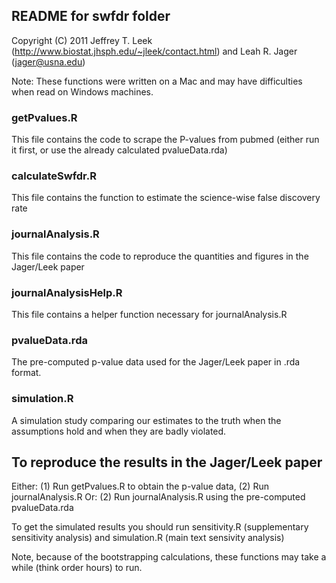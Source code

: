 
README for swfdr folder
-------------------------

Copyright (C) 2011 Jeffrey T. Leek (http://www.biostat.jhsph.edu/~jleek/contact.html) and Leah R. Jager (jager@usna.edu)

Note: These functions were written on a Mac and may have difficulties when
         read on Windows machines. 


### getPvalues.R


This file contains the code to scrape the P-values from pubmed (either run it first, or use the already
calculated pvalueData.rda)



### calculateSwfdr.R


This file contains the function to estimate the science-wise false discovery rate


### journalAnalysis.R


This file contains the code to reproduce the quantities and figures in the Jager/Leek paper


### journalAnalysisHelp.R


This file contains a helper function necessary for journalAnalysis.R


### pvalueData.rda


The pre-computed p-value data used for the Jager/Leek paper in .rda format. 


### simulation.R


A simulation study comparing our estimates to the truth when the assumptions hold and when they are badly violated. 


## To reproduce the results in the Jager/Leek paper


Either: (1) Run getPvalues.R to obtain the p-value data, (2) Run journalAnalysis.R
Or: (2) Run journalAnalysis.R using the pre-computed pvalueData.rda

To get the simulated results you should run sensitivity.R (supplementary sensitivity analysis) and simulation.R (main text sensivity analysis)

Note, because of the bootstrapping calculations, these functions may take a while (think order hours) to run. 







